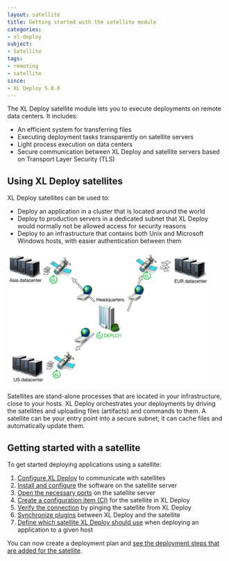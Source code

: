 ```yaml
---
layout: satellite
title: Getting started with the satellite module
categories:
- xl-deploy
subject:
- Satellite
tags:
- remoting
- satellite
since:
- XL Deploy 5.0.0
---
```


The XL Deploy satellite module lets you to execute deployments on remote data centers. It includes:

* An efficient system for transferring files
* Executing deployment tasks transparently on satellite servers
* Light process execution on data centers
* Secure communication between XL Deploy and satellite servers based on Transport Layer Security (TLS)


## Using XL Deploy satellites

XL Deploy satellites can be used to:

* Deploy an application in a cluster that is located around the world
* Deploy to production servers in a dedicated subnet that XL Deploy would normally not be allowed access for security reasons
* Deploy to an infrastructure that contains both Unix and Microsoft Windows hosts, with easier authentication between them

![image](images/xl-deploy-satellite-feature.png) 

Satellites are stand-alone processes that are located in your infrastructure, close to your hosts. XL Deploy orchestrates your deployments by driving the satellites and uploading files (artifacts) and commands to them. A satellite can be your entry point into a secure subnet; it can cache files and automatically update them.

## Getting started with a satellite

To get started deploying applications using a satellite:

1. [Configure XL Deploy](/xl-deploy/how-to/configure-xl-deploy-to-communicate-with-satellites.html) to communicate with satellites
1. [Install and configure](/xl-deploy/how-to/install-and-configure-a-satellite-server.html) the software on the satellite server
1. [Open the necessary ports](/xl-deploy/how-to/install-and-configure-a-satellite-server.html) on the satellite server
1. [Create a configuration item (CI)](/xl-deploy/how-to/add-a-satellite-server-to-xl-deploy.html) for the satellite in XL Deploy
1. [Verify the connection](/xl-deploy/how-to/ping-a-satellite-from-xl-deploy.html) by pinging the satellite from XL Deploy
1. [Synchronize plugins](/xl-deploy/how-to/synchronize-plugins-with-a-satellite-server.html) between XL Deploy and the satellite
1. [Define which satellite XL Deploy should use](/xl-deploy/how-to/assign-a-satellite-to-a-host.html) when deploying an application to a given host

You can now create a deployment plan and [see the deployment steps that are added for the satellite](/xl-deploy/concept/how-satellites-affect-the-deployment-plan.html).
